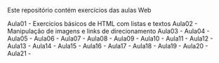 Este repositório contém exercícios das aulas Web

Aula01 - Exercicios básicos de HTML com listas e textos
Aula02 - Manipulação de imagens e links de direcionamento
Aula03 -
Aula04 -
Aula05 -
Aula06 -
Aula07 -
Aula08 -
Aula09 -
Aula10 -
Aula11 -
Aula12 -
Aula13 -
Aula14 -
Aula15 -
Aula16 -
Aula17 -
Aula18 -
Aula19 -
Aula20 -
Aula21 -

